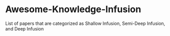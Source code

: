 # Awesome-Knowledge-Infusion
List of papers that are categorized as Shallow Infusion, Semi-Deep Infusion, and Deep Infusion
